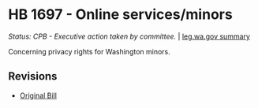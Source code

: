 # HB 1697 - Online services/minors
*Status: CPB - Executive action taken by committee.* | [leg.wa.gov summary](https://app.leg.wa.gov/billsummary?BillNumber=1697&Year=2021)

Concerning privacy rights for Washington minors.

## Revisions
* [Original Bill](1/)